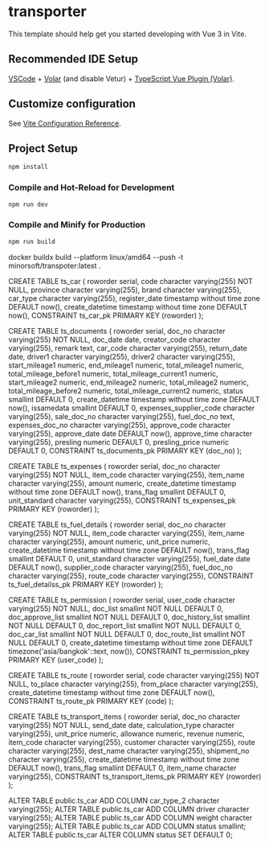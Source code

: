 # transporter

This template should help get you started developing with Vue 3 in Vite.

## Recommended IDE Setup

[VSCode](https://code.visualstudio.com/) + [Volar](https://marketplace.visualstudio.com/items?itemName=johnsoncodehk.volar) (and disable Vetur) + [TypeScript Vue Plugin (Volar)](https://marketplace.visualstudio.com/items?itemName=johnsoncodehk.vscode-typescript-vue-plugin).

## Customize configuration

See [Vite Configuration Reference](https://vitejs.dev/config/).

## Project Setup

```sh
npm install
```

### Compile and Hot-Reload for Development

```sh
npm run dev
```

### Compile and Minify for Production

```sh
npm run build
```


docker buildx build --platform linux/amd64 --push -t minorsoft/transpoter:latest .


CREATE TABLE ts_car
(
  roworder serial,
  code character varying(255) NOT NULL,
  province character varying(255),
  brand character varying(255),
  car_type character varying(255),
  register_date timestamp without time zone DEFAULT now(),
  create_datetime timestamp without time zone DEFAULT now(),
  CONSTRAINT ts_car_pk PRIMARY KEY (roworder)
);

CREATE TABLE ts_documents
(
  roworder serial,
  doc_no character varying(255) NOT NULL,
  doc_date date,
  creator_code character varying(255),
  remark text,
  car_code character varying(255),
  return_date date,
  driver1 character varying(255),
  driver2 character varying(255),
  start_mileage1 numeric,
  end_mileage1 numeric,
  total_mileage1 numeric,
  total_mileage_before1 numeric,
  total_mileage_current1 numeric,
  start_mileage2 numeric,
  end_mileage2 numeric,
  total_mileage2 numeric,
  total_mileage_before2 numeric,
  total_mileage_current2 numeric,
  status smallint DEFAULT 0,
  create_datetime timestamp without time zone DEFAULT now(),
  issamedata smallint DEFAULT 0,
  expenses_supplier_code character varying(255),
  sale_doc_no character varying(255),
  fuel_doc_no text,
  expenses_doc_no character varying(255),
  approve_code character varying(255),
  approve_date date DEFAULT now(),
  approve_time character varying(255),
  presling numeric DEFAULT 0,
  presling_price numeric DEFAULT 0,
  CONSTRAINT ts_documents_pk PRIMARY KEY (doc_no)
);

CREATE TABLE ts_expenses
(
  roworder serial,
  doc_no character varying(255) NOT NULL,
  item_code character varying(255),
  item_name character varying(255),
  amount numeric,
  create_datetime timestamp without time zone DEFAULT now(),
  trans_flag smallint DEFAULT 0,
  unit_standard character varying(255),
  CONSTRAINT ts_expenses_pk PRIMARY KEY (roworder)
);

CREATE TABLE ts_fuel_details
(
  roworder serial,
  doc_no character varying(255) NOT NULL,
  item_code character varying(255),
  item_name character varying(255),
  amount numeric,
  unit_price numeric,
  create_datetime timestamp without time zone DEFAULT now(),
  trans_flag smallint DEFAULT 0,
  unit_standard character varying(255),
  fuel_date date DEFAULT now(),
  supplier_code character varying(255),
  fuel_doc_no character varying(255),
  route_code character varying(255),
  CONSTRAINT ts_fuel_detailss_pk PRIMARY KEY (roworder)
);


CREATE TABLE ts_permission
(
  roworder serial,
  user_code character varying(255) NOT NULL,
  doc_list smallint NOT NULL DEFAULT 0,
  doc_approve_list smallint NOT NULL DEFAULT 0,
  doc_history_list smallint NOT NULL DEFAULT 0,
  doc_report_list smallint NOT NULL DEFAULT 0,
  doc_car_list smallint NOT NULL DEFAULT 0,
  doc_route_list smallint NOT NULL DEFAULT 0,
  create_datetime timestamp without time zone DEFAULT timezone('asia/bangkok'::text, now()),
  CONSTRAINT ts_permission_pkey PRIMARY KEY (user_code)
);

CREATE TABLE ts_route
(
  roworder serial,
  code character varying(255) NOT NULL,
  to_place character varying(255),
  from_place character varying(255),
  create_datetime timestamp without time zone DEFAULT now(),
  CONSTRAINT ts_route_pk PRIMARY KEY (code)
);

CREATE TABLE ts_transport_items
(
  roworder serial,
  doc_no character varying(255) NOT NULL,
  send_date date,
  calculation_type character varying(255),
  unit_price numeric,
  allowance numeric,
  revenue numeric,
  item_code character varying(255),
  customer character varying(255),
  route character varying(255),
  dest_name character varying(255),
  shipment_no character varying(255),
  create_datetime timestamp without time zone DEFAULT now(),
  trans_flag smallint DEFAULT 0,
  item_name character varying(255),
  CONSTRAINT ts_transport_items_pk PRIMARY KEY (roworder)
);


ALTER TABLE public.ts_car ADD COLUMN car_type_2 character varying(255);
ALTER TABLE public.ts_car ADD COLUMN driver character varying(255);
ALTER TABLE public.ts_car ADD COLUMN weight character varying(255);
ALTER TABLE public.ts_car ADD COLUMN status smallint;
ALTER TABLE public.ts_car ALTER COLUMN status SET DEFAULT 0;